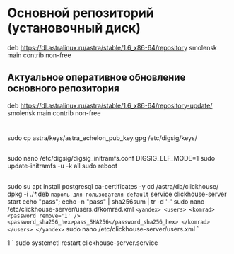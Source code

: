 # Основной репозиторий (установочный диск)
deb https://dl.astralinux.ru/astra/stable/1.6_x86-64/repository smolensk main contrib non-free
 
## Актуальное оперативное обновление основного репозитория
deb https://dl.astralinux.ru/astra/stable/1.6_x86-64/repository-update/ smolensk main contrib non-free

# 
sudo cp astra/keys/astra_echelon_pub_key.gpg /etc/digsig/keys/
##
sudo nano /etc/digsig/digsig_initramfs.conf
DIGSIG_ELF_MODE=1
sudo update-initramfs -u -k all
sudo reboot
##
sudo su
apt install postgresql ca-certificates -y
cd /astra/db/clickhouse/
dpkg -i ./*.deb
`пароль для пользователя default`
service clickhouse-server start
echo "pass"; echo -n "pass" | sha256sum | tr -d '-'
sudo nano /etc/clickhouse-server/users.d/komrad.xml
`
<yandex>
	<users>
		<komrad>
			<password remove='1' />
			<password_sha256_hex>pass_SHA256</password_sha256_hex>
		</komrad>
	</users>
</yandex>
`
sudo nano /etc/clickhouse-server/users.xml
`
<!-- Users and ACL. -->
<users>
	<komrad>
		<access_management>1</access_management>
		<password></password>
	</komrad>
<!-- If user name was not specified, 'default' user is used. -->
<default>
`
sudo systemctl restart clickhouse-server.service
